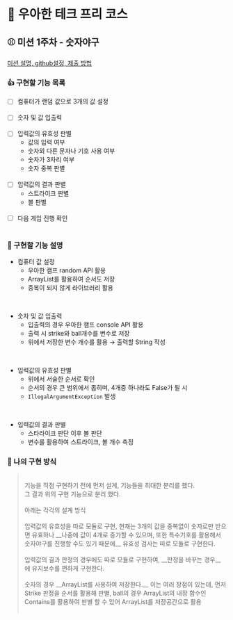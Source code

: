 # :tada: 우아한 테크 프리 코스 

## :baseball: 미션 1주차 - 숫자야구

[미션 설명, github설정, 제출 방법](https://github.com/woowacourse-precourse/java-baseball-6/tree/main)

### :thumbsup: 구현할 기능 목록

- [ ] 컴퓨터가 랜덤 값으로 3개의 값 설정</br></br>
- [ ] 숫자 및 값 입출력</br></br>
- [ ] 입력값의 유효성 판별</br>
    - 값의 입력 여부
    - 숫자외 다른 문자나 기호 사용 여부
    - 숫자가 3자리 여부
    - 숫자 중복 판별</br></br>
- [ ] 입력값의 결과 판별</br>
    - 스트라이크 판별
    - 볼 판별</br></br>
- [ ] 다음 게임 진행 확인</br></br>

### :email: 구현할 기능 설명

- 컴퓨터 값 설정
    - 우아한 캠프 random API 활용
    - ArrayList를 활용하여 순서도 저장
    - 중복이 되지 않게 라이브러리 활용

</br>

- 숫자 및 값 입출력
    - 입출력의 경우 우아한 캠프 console API 활용
    - 출력 시 strike와 ball개수를 변수로 저장
    - 위에서 저장한 변수 개수를 활용 → 출력할 String 작성

</br>

- 입력값의 유효성 판별
    - 위에서 서술한 순서로 확인
    - 순서의 경우 큰 범위에서 좁히며, 4개중 하나라도 False가 될 시
    - `IllegalArgumentException` 발생

</br>

- 입력값의 결과 판별
    - 스타라이크 판단 이후 볼 판단
    - 변수를 활용하여 스트라이크, 볼 개수 측정

### :turtle: 나의 구현 방식

> </br>
> 기능을 직접 구현하기 전에 먼저 설계, 기능들을 최대한 분리를 했다.
></br> 
> 그 결과 위의 구현 기능으로 분리 했다.
> </br></br>  아래는 각각의 설계 방식
> </br></br> 
>입력값의 유효성을 따로 모듈로 구현, 현재는 3개의 값을 중복없이 숫자로만 받으면 유효하나 __나중에 값이 4개로 증가할 수 있으며, 또한 특수기호를 활용해서 숫자야구를 진행할 수도 있기 때문에__ 유효성 검사는 따로 모듈로 구현한다.
> </br></br>
>입력값의 결과 판정의 경우에도 따로 모듈로 구현하여, __판정을 바꾸는 경우__ 에 유지보수를 편하게 구현한다.
> </br></br>
> 숫자의 경우 __ArrayList를 사용하여 저장한다.__ 이는 여러 장점이 있는데, 먼저 Strike 판정을 순서를 활용해 판별, ball의 경우 ArrayList의 내장 함수인 Contains를 활용하여 판별 할 수 있어 ArrayList를 저장공간으로 활용
> </br></br>

